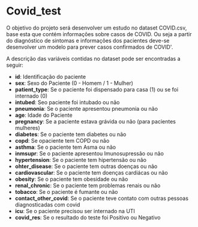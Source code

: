 # Covid_test

O objetivo do projeto será desenvolver um estudo no dataset COVID.csv, base esta que contém informações sobre casos de COVID. Ou seja a partir do diagnóstico de sintomas e informações dos pacientes deve-se desenvolver um modelo para prever casos confirmados de COVID'.


A descrição das variáveis contidas no dataset pode ser encontradas a seguir:

- **id**: Identificação do paciente<br>
 - **sex**: Sexo do Paciente (0 - Homem / 1 - Mulher) <br>
 - **patient_type**: Se o paciente foi dispensado para casa (1) ou se foi internado (0) <br>
 - **intubed**: Seo paciente foi intubado ou não<br>
 - **pneumonia**: Se o paciente apresentou pneumonia ou não<br>
 - **age**: Idade do Paciente<br>
 - **pregnancy**: Se a paciente estava grávida ou não (para pacientes mulheres)<br>
 - **diabetes**: Se o paciente tem diabetes ou não<br>
 - **copd**: Se opaciente tem COPD ou não<br>
 - **asthma**: Se o paciente tem Asma ou não<br>
 - **inmsupr**: Se o paciente apresentou Imunosupressão ou não<br>
 - **hypertension**: Se o paciente tem hipertensão ou não<br>
 - **ohter_disease**: Se o paciente tem outras doenças ou não<br>
 - **cardiovascular**: Se o paciente tem doenças cardiácas ou não<br>
 - **obesity**: Se o paciente tem obesidade ou não<br>
 - **renal_chronic**: Se o paciente tem problemas renais ou não<br>
 - **tobacco**: Se o paciente é fumante ou não<br>
 - **contact_other_covid**: Se o paciente teve contato com outras pessoas diagnosticadas com covid<br>
 - **icu**: Se o paciente precisou ser internado na UTI<br>
 - **covid_res**: Se o resultado do teste foi Positivo ou Negativo<br>
